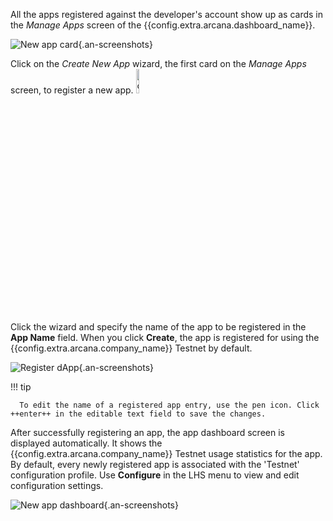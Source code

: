 All the apps registered against the developer's account show up as cards in the *Manage Apps* screen of the {{config.extra.arcana.dashboard_name}}. 

![New app card](/img/an_db_new_app_card.png){.an-screenshots}

Click on the *Create New App* wizard, the first card on the *Manage Apps* screen, to register a new app. <img class="an-screenshots-noeffects" src="/img/icons/dashboard_newappwizard.png" alt="create new app wizard icon" width="10%"/> 

Click the wizard and specify the name of the app to be registered in the **App Name** field. When you click **Create**, the app is registered for using the {{config.extra.arcana.company_name}} Testnet by default.

![Register dApp](/img/an_db_create_newapp_anim.gif){.an-screenshots}

!!! tip

      To edit the name of a registered app entry, use the pen icon. Click ++enter++ in the editable text field to save the changes.

After successfully registering an app, the app dashboard screen is displayed automatically. It shows the {{config.extra.arcana.company_name}} Testnet usage statistics for the app. By default, every newly registered app is associated with the 'Testnet' configuration profile. Use **Configure** in the  LHS menu to view and edit configuration settings. 

![New app dashboard](/img/an_db_new_app_screen.png){.an-screenshots}
